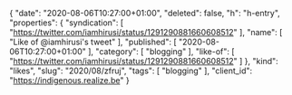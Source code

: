 {
  "date": "2020-08-06T10:27:00+01:00",
  "deleted": false,
  "h": "h-entry",
  "properties": {
    "syndication": [
      "https://twitter.com/iamhirusi/status/1291290881660608512"
    ],
    "name": [
      "Like of @iamhirusi's tweet"
    ],
    "published": [
      "2020-08-06T10:27:00+01:00"
    ],
    "category": [
      "blogging"
    ],
    "like-of": [
      "https://twitter.com/iamhirusi/status/1291290881660608512"
    ]
  },
  "kind": "likes",
  "slug": "2020/08/zfruj",
  "tags": [
    "blogging"
  ],
  "client_id": "https://indigenous.realize.be"
}
